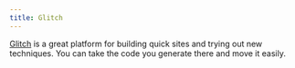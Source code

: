 ```yaml
---
title: Glitch
---
```


[Glitch](https://glitch.com/) is a great platform for building quick sites and trying out new techniques. You can take the code you generate there and move it easily. 